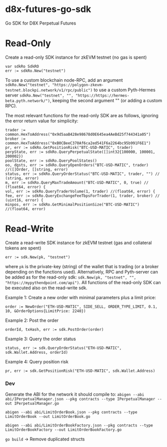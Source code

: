 # d8x-futures-go-sdk

Go SDK for D8X Perpetual Futures

# Read-Only

Create a read-only SDK instance for zkEVM testnet (no gas is spent)
```
var sdkRo SdkRO
err := sdkRo.New("testnet")
```
To use a custom blockchain node-RPC, add an argument `sdkRo.New("testnet", "https://polygon-zkevm-testnet.blockpi.network/v1/rpc/public")` 
to use a custom Pyth-Hermes server  `sdkRo.New("testnet", "", "https://https://hermes-beta.pyth.network/")`, keeping the second argument "" 
(or adding a custom RPC).

The most relevant functions for the read-only SDK are as follows, ignoring the error return value for simplicity:
```
trader := common.HexToAddress("0x9d5aaB428e98678d0E645ea4AeBd25f744341a05")
broker := common.HexToAddress("0xB0CBeeC370Af6ca2ed541F6a2264bc95b991F6E1")
pr, err := sdkRo.GetPositionRisk("BTC-USD-MATIC", trader)
perpState, err := sdkRo.QueryPerpetualState([]int32{100000, 100001, 200002})
poolState, err := sdkRo.QueryPoolStates()
oo, dgsts, err := sdkRo.QueryOpenOrders("BTC-USD-MATIC", trader) //([]Order, []string, error)
status, err := sdkRo.QueryOrderStatus("BTC-USD-MATIC", trader, "") // (string, error)
m, err := sdkRo.QueryMaxTradeAmount("BTC-USD-MATIC", 0, true) // (float64, error) {
vol, err := sdkRo.QueryTraderVolume(1, trader) //(float64, error) {
fee, err := sdkRo.QueryExchangeFeeTbpsForTrader(1, trader, broker) // (uint16, error) {
minpos, err := sdkRo.GetMinimalPositionSize("BTC-USD-MATIC") //(float64, error)
```
# Read-Write
Create a read-write SDK instance for zkEVM testnet (gas and collateral tokens are spent)
```
err := sdk.New(pk, "testnet")
```
where `pk` is the private-key (string) of the wallet that is trading (or a broker depending on the functions used). Alternatively,
RPC and Pyth-server can be added as for the read-only sdk: `sdk.New(pk, "testnet", "", "https://mypythendpoint.com/api")`. All functions of the read-only SDK can be executed also on the read-write sdk.

Example 1: Create a new order with minimal parameters plus a limit price:
```
order := NewOrder("ETH-USD-MATIC", SIDE_SELL, ORDER_TYPE_LIMIT, 0.1, 10, &OrderOptions{LimitPrice: 2240})
```

Example 2: Post the order
```
orderId, txHash, err := sdk.PostOrder(order)
```
Example 3: Query the order status
```
status, err := sdk.QueryOrderStatus("ETH-USD-MATIC", sdk.Wallet.Address, orderId)
```
Example 4: Query position risk
```
pr, err := sdk.GetPositionRisk("ETH-USD-MATIC", sdk.Wallet.Address)
```

### Dev
Generate the ABI for the network it should compile to:
`abigen --abi abi/IPerpetualManager.json --pkg contracts --type IPerpetualManager --out IPerpetualManager.go`

`abigen --abi abi/LimitOrderBook.json --pkg contracts --type LimitOrderBook --out LimitOrderBook.go`

`abigen --abi abi/LimitOrderBookFactory.json --pkg contracts --type LimitOrderBookFactory --out LimitOrderBookFactory.go`

`go build` -> Remove duplicated structs

